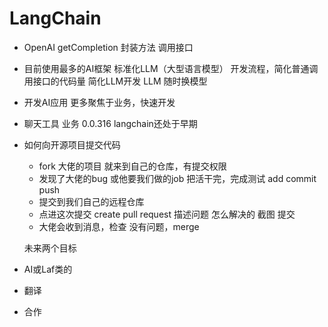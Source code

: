 # LangChain

- OpenAI
    getCompletion 封装方法 调用接口
- 目前使用最多的AI框架
    标准化LLM（大型语言模型） 开发流程，简化普通调用接口的代码量
    简化LLM开发
    LLM 随时换模型

- 开发AI应用
    更多聚焦于业务，快速开发

- 聊天工具 业务 
    0.0.316 
    langchain还处于早期

- 如何向开源项目提交代码
    - fork 大佬的项目
        就来到自己的仓库，有提交权限
    - 发现了大佬的bug 或他要我们做的job
        把活干完，完成测试
        add commit push
    - 提交到我们自己的远程仓库
    - 点进这次提交 create pull request
        描述问题 怎么解决的 截图 提交
    - 大佬会收到消息，检查 没有问题，merge

    未来两个目标
- AI或Laf类的
- 翻译
- 合作